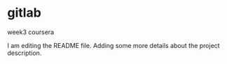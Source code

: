 # gitlab
week3 coursera

I am editing the README file. Adding some more details about the project description.